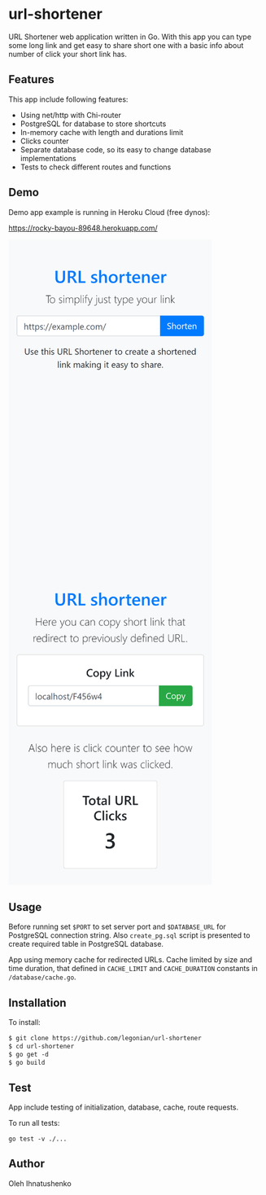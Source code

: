 # url-shortener

URL Shortener web application written in Go. With this app you can
type some long link and get easy to share short one with a basic info about
number of click your short link has.

## Features

This app include following features:
+ Using net/http with Chi-router
+ PostgreSQL for database to store shortcuts
+ In-memory cache with length and durations limit
+ Clicks counter
+ Separate database code, so its easy to change database implementations
+ Tests to check different routes and functions

## Demo

Demo app example is running in Heroku Cloud (free dynos):

https://rocky-bayou-89648.herokuapp.com/

<img align="left" width="400" alt="Index Page" src="https://github.com/legonian/url-shortener/raw/master/public/img/example1.png">
<img width="400" alt="Info Page" src="https://github.com/legonian/url-shortener/raw/master/public/img/example2.png">

## Usage

Before running set ``$PORT`` to set server port and ``$DATABASE_URL`` for
PostgreSQL connection string. Also ``create_pg.sql`` script is presented to
create required table in PostgreSQL database.

App using memory cache for redirected URLs. Cache limited by size and time
duration, that defined in ``CACHE_LIMIT`` and ``CACHE_DURATION`` constants in
``/database/cache.go``.

## Installation

To install:

```
$ git clone https://github.com/legonian/url-shortener
$ cd url-shortener
$ go get -d
$ go build
```

## Test

App include testing of initialization, database, cache, route requests.

To run all tests:

```
go test -v ./...
```

## Author

Oleh Ihnatushenko
